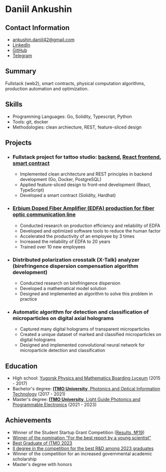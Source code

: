 # Daniil Ankushin

## Contact Information
- <ankushin.daniil42@gmail.com>
- [LinkedIn](https://www.linkedin.com/in/daniil-ankushin/)
- [GitHub](https://github.com/AnkushinDaniil)
- [Telegram](https://t.me/ankushin_d)

## Summary
Fullstack (web2), smart contracts, physical computation algorithms, production automation and optimization.

## Skills
- Programming Languages: Go, Solidity, Typescript, Python
- Tools: git, docker
- Methodologies: clean archiecture, REST, feature-sliced design

## Projects
- ### Fullstack project for tattoo studio: [backend](https://github.com/AnkushinDaniil/webStudio/tree/main), [React frontend](https://github.com/AnkushinDaniil/webStudioFrontend), [smart contract](https://github.com/AnkushinDaniil/studio)
  - Implemented clean architecture and REST principles in backend development (Go, Docker, PostgreSQL)
  - Applied feature-sliced design to front-end development (React, TypeScript)
  - Developed a smart contract (Solidity, Hardhat)
- ### [Erbium Doped Fiber Amplifier (EDFA) production for fiber optic communication line](https://xn--e1ahdckegffejda6k5a1a.xn--p1ai/en/)
  - Conducted research on production efficiency and reliability of EDFA
  - Developed and optimized software tools to reduce the human factor
  - Accelerated the productivity of an employee by 3 times 
  - Increased the reliability of EDFA to 20 years
  - Trained over 10 new employees
- ### Distributed polarization crosstalk (X-Talk) analyzer (birefringence dispersion compensation algorithm development)
  - Conducted research on birefringence dispersion
  - Developed a mathematical model solution
  - Designed and implemented an algorithm to solve this problem in practice
- ### Automatic algorithm for detection and classification of microparticles on digital axial holograms
  - Captured many digital holograms of transparent microparticles
  - Created a unique dataset of marked and classified microparticles on digital holograms
  - Designed and implemented convolutional neural network for microparticle detection and classification

## Education
- High school: [Yugorsk Physics and Mathematics Boarding Lyceum](https://yufmli.gosuslugi.ru/) (2015 - 2017)
- Bachelor's degree: [**ITMO University**, Photonics and Optical Information Technology](https://en.itmo.ru/en/faculty/124/nauchno-obrazovatelnyy_centr_fotoniki_i_optoinformatiki.htm) (2017 - 2021)
- Master's degree: [**ITMO University**, Light Guide Photonics and Programmable Electronics](https://en.itmo.ru/en/department/457/nauchno-issledovatelskiy_centr_svetovodnoy_fotoniki.htm) (2021 - 2023)

## Achievements
- Winner of the Student Startup Grant Competition ([Results, №19](https://www.fasie.ru/upload/docs/Sts_results_1.pdf))
- [Winner of the nomination "For the best report by a young scientist"](https://drive.google.com/file/d/1-zLvct8xOBqMuRvexu-b0ni1SHmA6ztR/view?usp=sharing)
- [Best Graduate of ITMO 2023](https://live.itmo.ru/championship#m4)
- [II degree in the competition for the best R&D among 2023 graduates](https://drive.google.com/file/d/1X-V_jn1ViljGGBHHe6bJwX0JRAfRNAti/view?usp=sharing)
- Winner of the competition for an increased governmental academic scholarship
- Master's degree with honors
